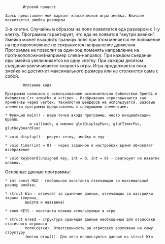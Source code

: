 
			Игровой процесс

	Здесь представлен мой вариант классической игры змейка. Вначале появляеется змейка размером
3-и клетки. Случайным образом на поле появляется еда размером с 1-у клетку. Программа гарантирует,
что еда не появится "внутри змейки". Змейка может выходить границы поля при этом меняется ее положение на противоположное но сохраняется направление движения. Программа не позволит за один ход
поменять направление на противоположное(например слева-направо). При каждом съедании еды змейка увеличивается на одну клетку. При каждом десятом съедании увеличивается скорость игры. Игра продолжается пока змейка не достигнет максимального размера или не столкнется сама с собой.

			Описание кода

	Программа написана с использованием исключительно библиотеки OpenGL и библиотек С++ <cmath> и <ctime> . Изображения отрисовываются как примитивы через vertex, технология шейдеров не используется. Базовые элементы программы представлены в следующими элементами:
	
	* Функция main() - наша точка входа программы, место инициализации OpenGL
			   и callback, а именно glutDisplayFunc, glutTimerFuc, glutKeyboardFunc

	* void display() - рисует сетку, змейку и еду

	* void timer(int = 0) - через заданное в настройках время обновляет изображение

	* void keyboard(unsigned key, int = 0, int = 0) - реагирует на нажатие клавиш.

Основные данные программы:
	
	* int const MAX - глобальная константа отвечающая за максимальный размер змейки;

	* struct Win - отвечает за хранение данных, отвечающих за настройки экрана (ширина,
			 высота и название)

	* enum KEYS - константы клавиш используемых в игре

	* struct Greed - структура хранящая данные необходимые для отрисовки статичного игрового
			 поля(сетки). Ответсвенность за отрисовку возложена на саму структуру
			 (метов draw()). Для чего используются данные из struct Win

	


